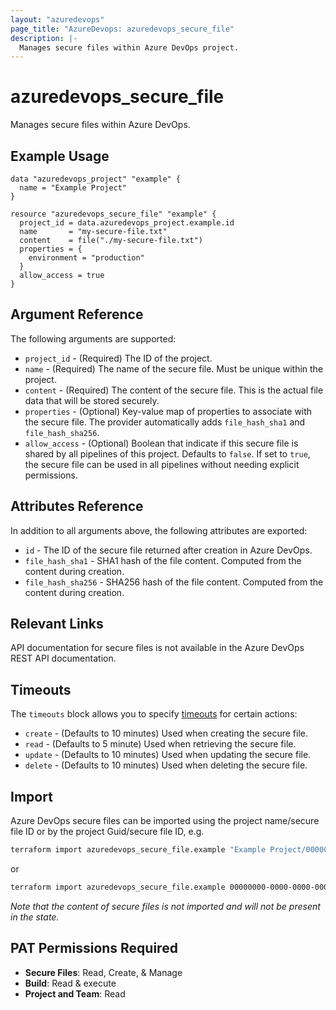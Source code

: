 ```yaml
---
layout: "azuredevops"
page_title: "AzureDevops: azuredevops_secure_file"
description: |-
  Manages secure files within Azure DevOps project.
---
```


# azuredevops_secure_file

Manages secure files within Azure DevOps.

## Example Usage

```hcl
data "azuredevops_project" "example" {
  name = "Example Project"
}

resource "azuredevops_secure_file" "example" {
  project_id = data.azuredevops_project.example.id
  name       = "my-secure-file.txt"
  content    = file("./my-secure-file.txt")
  properties = {
    environment = "production"
  }
  allow_access = true
}
```

## Argument Reference

The following arguments are supported:

* `project_id` - (Required) The ID of the project.
* `name` - (Required) The name of the secure file. Must be unique within the project.
* `content` - (Required) The content of the secure file. This is the actual file data that will be stored securely.
* `properties` - (Optional) Key-value map of properties to associate with the secure file. The provider automatically adds `file_hash_sha1` and `file_hash_sha256`.
* `allow_access` - (Optional) Boolean that indicate if this secure file is shared by all pipelines of this project. Defaults to `false`. If set to `true`, the secure file can be used in all pipelines without needing explicit permissions.

## Attributes Reference

In addition to all arguments above, the following attributes are exported:

* `id` - The ID of the secure file returned after creation in Azure DevOps.
* `file_hash_sha1` - SHA1 hash of the file content. Computed from the content during creation.
* `file_hash_sha256` - SHA256 hash of the file content. Computed from the content during creation.

## Relevant Links

API documentation for secure files is not available in the Azure DevOps REST API documentation.

## Timeouts

The `timeouts` block allows you to specify [timeouts](https://developer.hashicorp.com/terraform/language/resources/syntax#operation-timeouts) for certain actions:

* `create` - (Defaults to 10 minutes) Used when creating the secure file.
* `read` - (Defaults to 5 minute) Used when retrieving the secure file.
* `update` - (Defaults to 10 minutes) Used when updating the secure file.
* `delete` - (Defaults to 10 minutes) Used when deleting the secure file.

## Import

Azure DevOps secure files can be imported using the project name/secure file ID or by the project Guid/secure file ID, e.g.

```sh
terraform import azuredevops_secure_file.example "Example Project/00000000-0000-0000-0000-000000000000"
```

or

```sh
terraform import azuredevops_secure_file.example 00000000-0000-0000-0000-000000000000/00000000-0000-0000-0000-000000000000
```

_Note that the content of secure files is not imported and will not be present in the state._

## PAT Permissions Required

- **Secure Files**: Read, Create, & Manage
- **Build**: Read & execute
- **Project and Team**: Read

